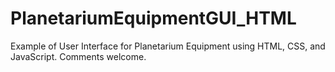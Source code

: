 # PlanetariumEquipmentGUI_HTML
Example of User Interface for Planetarium Equipment using HTML, CSS, and JavaScript. Comments welcome.
